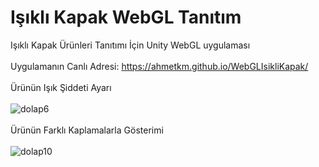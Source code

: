# Işıklı Kapak WebGL Tanıtım
Işıklı Kapak Ürünleri Tanıtımı İçin Unity WebGL uygulaması
</br>
</br>
Uygulamanın Canlı Adresi:
https://ahmetkm.github.io/WebGLIsikliKapak/
</br>
</br>
Ürünün Işık Şiddeti Ayarı
</br>
</br>
![dolap6](https://user-images.githubusercontent.com/34060992/128610401-d7f53292-ce03-4e42-a9a6-579f0525c376.gif)
</br>
</br>
Ürünün Farklı Kaplamalarla Gösterimi
</br>
</br>
![dolap10](https://user-images.githubusercontent.com/34060992/128610455-a9c31e98-7b59-46f1-93f7-76c7cf4e2a2d.gif)



